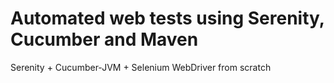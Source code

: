 # Automated web tests using Serenity, Cucumber and Maven

Serenity + Cucumber-JVM + Selenium WebDriver from scratch
